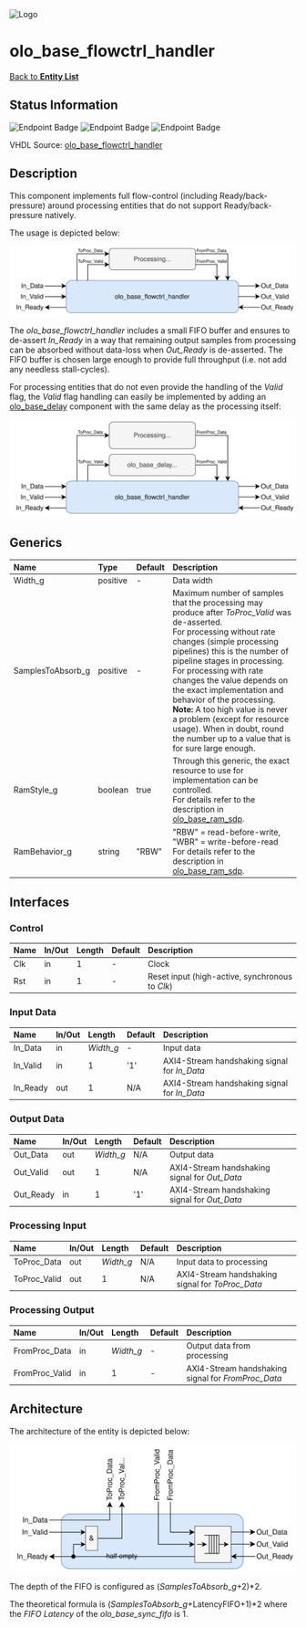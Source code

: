 <img src="../Logo.png" alt="Logo" width="400">

# olo_base_flowctrl_handler

[Back to **Entity List**](../EntityList.md)

## Status Information

![Endpoint Badge](https://img.shields.io/endpoint?url=https://storage.googleapis.com/open-logic-badges/coverage/olo_base_flowctrl_handler.json?cacheSeconds=0) ![Endpoint Badge](https://img.shields.io/endpoint?url=https://storage.googleapis.com/open-logic-badges/branches/olo_base_flowctrl_handler.json?cacheSeconds=0) ![Endpoint Badge](https://img.shields.io/endpoint?url=https://storage.googleapis.com/open-logic-badges/issues/olo_base_flowctrl_handler.json?cacheSeconds=0)

VHDL Source: [olo_base_flowctrl_handler](../../src/base/vhdl/olo_base_flowctrl_handler.vhd)

## Description

This component implements full flow-control (including Ready/back-pressure) around processing entities that do not support Ready/back-pressure natively.

The usage is depicted below:

![Usage 1](./misc/olo_base_flowctrl_handler_usage1.svg)

The *olo_base_flowctrl_handler* includes a small FIFO buffer and ensures to de-assert *In_Ready* in a way that remaining output samples from processing can be absorbed without data-loss when *Out_Ready* is de-asserted. The FIFO buffer is chosen large enough to provide full throughput (i.e. not add any needless stall-cycles).

For processing entities that do not even provide the handling of the *Valid* flag, the *Valid* flag handling can easily be implemented by adding an [olo_base_delay](*./olo_base_delay.md) component with the same delay as the processing itself:

![Usage 1](./misc/olo_base_flowctrl_handler_usage2.svg)



## Generics

| Name              | Type     | Default | Description                                                  |
| :---------------- | :------- | ------- | :----------------------------------------------------------- |
| Width_g           | positive | -       | Data width                                                   |
| SamplesToAbsorb_g | positive | -       | Maximum number of samples that the processing may produce after *ToProc_Valid* was de-asserted.<br />For processing without rate changes (simple processing pipelines) this is the number of pipeline stages in processing. <br />For processing with rate changes the value depends on the exact implementation and behavior of the processing.<br />**Note:** A too high value is never a problem (except for resource usage). When in doubt, round the number up to a value that is for sure large enough. |
| RamStyle_g        | boolean  | true    | Through this generic, the exact resource to use for implementation can be controlled. <br />For details refer to the description in [olo_base_ram_sdp](./olo_base_ram_sdp.md). |
| RamBehavior_g     | string   | "RBW"   | "RBW" = read-before-write, "WBR" = write-before-read<br/>For details refer to the description in [olo_base_ram_sdp](./olo_base_ram_sdp.md). |

## Interfaces

### Control

| Name | In/Out | Length | Default | Description                                     |
| :--- | :----- | :----- | ------- | :---------------------------------------------- |
| Clk  | in     | 1      | -       | Clock                                           |
| Rst  | in     | 1      | -       | Reset input (high-active, synchronous to *Clk*) |

### Input Data

| Name     | In/Out | Length    | Default | Description                                  |
| :------- | :----- | :-------- | ------- | :------------------------------------------- |
| In_Data  | in     | *Width_g* | -       | Input data                                   |
| In_Valid | in     | 1         | '1'     | AXI4-Stream handshaking signal for *In_Data* |
| In_Ready | out    | 1         | N/A     | AXI4-Stream handshaking signal for *In_Data* |

### Output Data

| Name      | In/Out | Length    | Default | Description                                   |
| :-------- | :----- | :-------- | ------- | :-------------------------------------------- |
| Out_Data  | out    | *Width_g* | N/A     | Output data                                   |
| Out_Valid | out    | 1         | N/A     | AXI4-Stream handshaking signal for *Out_Data* |
| Out_Ready | in     | 1         | '1'     | AXI4-Stream handshaking signal for *Out_Data* |

### Processing Input

| Name         | In/Out | Length    | Default | Description                                      |
| :----------- | :----- | :-------- | ------- | :----------------------------------------------- |
| ToProc_Data  | out    | *Width_g* | N/A     | Input data to processing                         |
| ToProc_Valid | out    | 1         | N/A     | AXI4-Stream handshaking signal for *ToProc_Data* |

### Processing Output

| Name           | In/Out | Length    | Default | Description                                        |
| :------------- | :----- | :-------- | ------- | :------------------------------------------------- |
| FromProc_Data  | in     | *Width_g* | -       | Output data from processing                        |
| FromProc_Valid | in     | 1         | -       | AXI4-Stream handshaking signal for *FromProc_Data* |

## Architecture

The architecture of the entity is depicted below:

![Usage 1](./misc/olo_base_flowctrl_handler_arch.svg)

The depth of the FIFO is configured as (*SamplesToAbsorb_g*+2)*2. 

The theoretical formula is (*SamplesToAbsorb_g*+LatencyFIFO+1)*2 where the *FIFO Latency* of the *olo_base_sync_fifo* is 1. 

